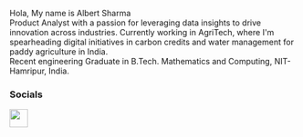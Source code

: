 
Hola, My name is Albert Sharma<br />
Product Analyst with a passion for leveraging data insights to drive innovation across industries. Currently working in AgriTech, where I'm spearheading digital initiatives in carbon credits and water management for paddy agriculture in India. <br />
Recent engineering Graduate in B.Tech. Mathematics and Computing, NIT-Hamripur, India. <br />

### Socials<p align="left"> <a href="https://www.linkedin.com/in/albert-sharma-2016/" target="_blank" rel="noreferrer"><img src="https://raw.githubusercontent.com/danielcranney/readme-generator/main/public/icons/socials/linkedin.svg" width="32" height="32" /></a></p>








